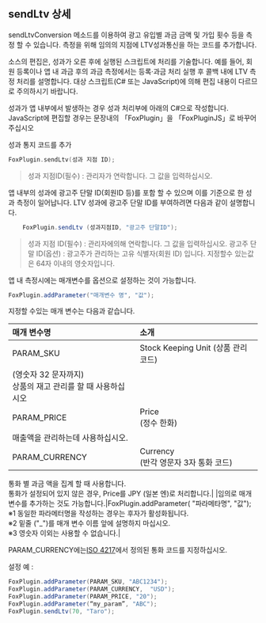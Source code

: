 ## sendLtv 상세

sendLtvConversion 메소드를 이용하여 광고 유입별 과금 금액 및 가입 횟수 등을 측정 할 수 있습니다. 측정을 위해 임의의 지점에 LTV성과통신을 하는 코드를 추가합니다.

소스의 편집은, 성과가 오른 후에 실행된 스크립트에 처리를 기술합니다. 예를 들어, 회원 등록이나 앱 내 과금 후의 과금 측정에서는 등록·과금 처리 실행 후 콜백 내에 LTV 측정 처리를 설명합니다.
대상 스크립트(C# 또는 JavaScript)에 의해 편집 내용이 다르므로 주의하시기 바랍니다.

성과가 앱 내부에서 발생하는 경우 성과 처리부에 아래의 C#으로 작성합니다.
JavaScript에 편집할 경우는 문장내의 「FoxPlugin」을 「FoxPluginJS」로 바꾸어 주십시오

성과 통지 코드를 추가

```C #
FoxPlugin.sendLtv(성과 지점 ID);
```
> 성과 지점ID(필수) : 관리자가 연락합니다. 그 값을 입력하십시오.


앱 내부의 성과에 광고주 단말 ID(회원ID 등)를 포함 할 수 있으며 이를 기준으로 한 성과 측정이 일어납니다. LTV 성과에 광고주 단말 ID를 부여하려면 다음과 같이 설명합니다.

```C#
	FoxPlugin.sendLtv (성과지점ID, "광고주 단말ID");
```

> 성과 지점 ID(필수) : 관리자에의해 연락합니다. 그 값을 입력하십시오.
광고주 단말 ID(옵션) : 광고주가 관리하는 고유 식별자(회원 ID) 입니다.
지정할수 있는값은 64자 이내의 영숫자입니다.


앱 내 측정시에는 매개변수를 옵션으로 설정하는 것이 가능합니다.

```C#
FoxPlugin.addParameter("매개변수 명", "값");
```

지정할 수있는 매개 변수는 다음과 같습니다.

|매개 변수명|소개|
|:------|:------|
|PARAM_SKU|Stock Keeping Unit (상품 관리 코드)<br> 
(영숫자 32 문자까지)<br>상품의 재고 관리를 할 때 사용하십시오|
|PARAM_PRICE|Price<br>(정수 한화) <br>
매출액을 관리하는데 사용하십시오. |
|PARAM_CURRENCY|Currency<br>(반각 영문자 3자 통화 코드) <br> 
통화 별 과금 액을 집계 할 때 사용합니다. <br> 
통화가 설정되어 있지 않은 경우, Price를 JPY (일본 엔)로 처리합니다.|
|임의로 매개 변수를 추가하는 것도 가능합니다.|FoxPlugin.addParameter(
"파라메타명", "값");
<br>※1
동일한 파라메터명을 작성하는 경우는 후자가 활성화됩니다. <br>※2
밑줄 ("_")를 매개 변수 이름 앞에 설명하지 마십시오. <br> ※3
영숫자 이외는 사용할 수 없습니다.|

PARAM_CURRENCY에는[ISO 4217](http://ja.wikipedia.org/wiki/ISO_4217)에서 정의된 통화 코드를 지정하십시오.

설정 예 :
```C#
FoxPlugin.addParameter(PARAM_SKU, "ABC1234");
FoxPlugin.addParameter(PARAM_CURRENCY,  "USD");
FoxPlugin.addParameter(PARAM_PRICE, "20");
FoxPlugin.addParameter(“my_param”, "ABC");
FoxPlugin.sendLtv(70, "Taro");
```